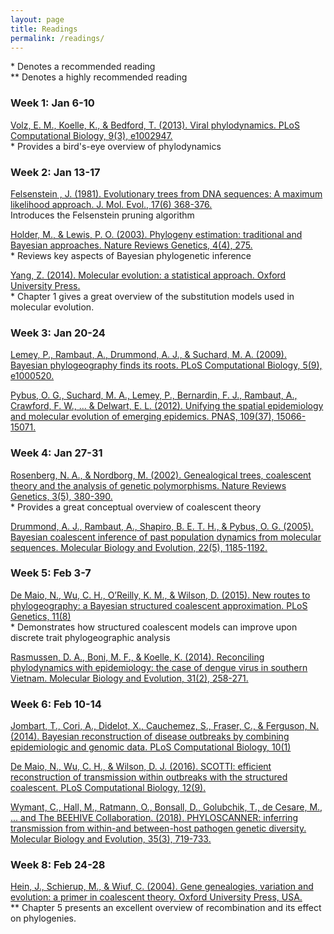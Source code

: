 ```yaml
---
layout: page
title: Readings
permalink: /readings/
---
```


\* Denotes a recommended reading <br>
\*\* Denotes a highly recommended reading


### Week 1: Jan 6-10

[Volz, E. M., Koelle, K., & Bedford, T. (2013). Viral phylodynamics. PLoS Computational Biology, 9(3), e1002947.][volz2013] <br>
\* Provides a bird's-eye overview of phylodynamics <br>

[volz2013]: <https://doi.org/10.1371/journal.pcbi.1002947>

### Week 2: Jan 13-17

[Felsenstein , J. (1981). Evolutionary trees from DNA sequences: A maximum likelihood approach. J. Mol. Evol., 17(6) 368-376.][felsenstein1981] <br>
Introduces the Felsenstein pruning algorithm <br>

[felsenstein1981]: https://link.springer.com/article/10.1007/BF01734359

[Holder, M., & Lewis, P. O. (2003). Phylogeny estimation: traditional and Bayesian approaches. Nature Reviews Genetics, 4(4), 275.][holder2003] <br>
\* Reviews key aspects of Bayesian phylogenetic inference <br>

[holder2003]: <http://cgl.bioinfo.uqam.ca/bif7001/articles/BIF7001-Phylo-NatureReviewsGenetics4a.pdf>

[Yang, Z. (2014). Molecular evolution: a statistical approach. Oxford University Press.][yang2014] <br>
\* Chapter 1 gives a great overview of the substitution models used in molecular evolution. <br>

[yang2014]: <https://catalog.lib.ncsu.edu/catalog/DUKE006146449>

### Week 3: Jan 20-24

[Lemey, P., Rambaut, A., Drummond, A. J., & Suchard, M. A. (2009). Bayesian phylogeography finds its roots. PLoS Computational Biology, 5(9), e1000520.][lemey2009] <br>

[lemey2009]: <https://doi.org/10.1371/journal.pcbi.1000520>

[Pybus, O. G., Suchard, M. A., Lemey, P., Bernardin, F. J., Rambaut, A., Crawford, F. W., ... & Delwart, E. L. (2012). Unifying the spatial epidemiology and molecular evolution of emerging epidemics. PNAS, 109(37), 15066-15071.][pybus2012] <br>

[pybus2012]: <https://doi.org/10.1073/pnas.1206598109>

### Week 4: Jan 27-31

[Rosenberg, N. A., & Nordborg, M. (2002). Genealogical trees, coalescent theory and the analysis of genetic polymorphisms. Nature Reviews Genetics, 3(5), 380-390.][rosenberg2002] <br>
\* Provides a great conceptual overview of coalescent theory <br>

[rosenberg2002]: <https://www.nature.com/articles/nrg795>

[Drummond, A. J., Rambaut, A., Shapiro, B. E. T. H., & Pybus, O. G. (2005). Bayesian coalescent inference of past population dynamics from molecular sequences. Molecular Biology and Evolution, 22(5), 1185-1192.][drummond2005] <br>

[drummond2005]: <https://academic.oup.com/mbe/article/22/5/1185/1066885>

### Week 5: Feb 3-7

[De Maio, N., Wu, C. H., O’Reilly, K. M., & Wilson, D. (2015). New routes to phylogeography: a Bayesian structured coalescent approximation. PLoS Genetics, 11(8)][demaio2015] <br>
\* Demonstrates how structured coalescent models can improve upon discrete trait phylogeographic analysis <br>

[demaio2015]: <https://doi.org/10.1371/journal.pgen.1005421>

[Rasmussen, D. A., Boni, M. F., & Koelle, K. (2014). Reconciling phylodynamics with epidemiology: the case of dengue virus in southern Vietnam. Molecular Biology and Evolution, 31(2), 258-271.][rasmussen2014]

[rasmussen2014]: <https://doi.org/10.1093/molbev/mst203>

### Week 6: Feb 10-14

[Jombart, T., Cori, A., Didelot, X., Cauchemez, S., Fraser, C., & Ferguson, N. (2014). Bayesian reconstruction of disease outbreaks by combining epidemiologic and genomic data. PLoS Computational Biology, 10(1)][jombart2014]

[jombart2014]: <https://journals.plos.org/ploscompbiol/article/file?type=printable&id=10.1371/journal.pcbi.1003457>

[De Maio, N., Wu, C. H., & Wilson, D. J. (2016). SCOTTI: efficient reconstruction of transmission within outbreaks with the structured coalescent. PLoS Computational Biology, 12(9).][demaio2016]

[demaio2016]: <https://doi.org/10.1371/journal.pcbi.1005130>

[Wymant, C., Hall, M., Ratmann, O., Bonsall, D., Golubchik, T., de Cesare, M., ... and The BEEHIVE Collaboration. (2018). PHYLOSCANNER: inferring transmission from within-and between-host pathogen genetic diversity. Molecular Biology and Evolution, 35(3), 719-733.][wymant2018]

[wymant2018]: <https://academic.oup.com/mbe/article/35/3/719/4653772>

### Week 8: Feb 24-28

[Hein, J., Schierup, M., & Wiuf, C. (2004). Gene genealogies, variation and evolution: a primer in coalescent theory. Oxford University Press, USA.][hein2004] <br>
\*\* Chapter 5 presents an excellent overview of recombination and its effect on phylogenies. <br>

[hein2004]: <https://catalog.lib.ncsu.edu/catalog/NCSU1940857>



